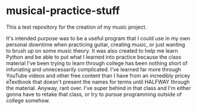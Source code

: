 # musical-practice-stuff
This a test repository for the creation of my music project.

It's intended purpose was to be a useful program that I could use in my own personal downtime when practicing guitar, creating music, or just wanting to brush up
on some music theory. It was also created to help me learn Python and be able to put what I learned into practice because the class material I've been trying to 
learn through college has been nothing short of infuriating and unnecessarily complicated. I've learned far more through YouTube videos and other free content than I
have from an incredibly pricey eTextbook that doesn't present the names for terms until HALFWAY through the material. Anyway, rant over. I've super behind in that
class and I'm either gonna have to retake that class, or try to pursue programming outside of college somehow.
